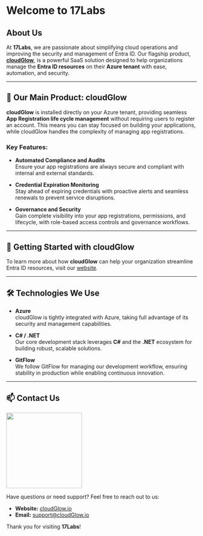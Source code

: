 # Welcome to 17Labs

## About Us

At **17Labs**, we are passionate about simplifying cloud operations and improving the security and management of Entra ID. Our flagship product, **[cloudGlow](https://cloudGlow.io)**, is a powerful SaaS solution designed to help organizations manage the **Entra ID resources** on their **Azure tenant** with ease, automation, and security.

---

## 🌟 Our Main Product: cloudGlow

**cloudGlow** is installed directly on your Azure tenant, providing seamless **App Registration life cycle management** without requiring users to register an account. This means you can stay focused on building your applications, while cloudGlow handles the complexity of managing app registrations.

### Key Features:
- **Automated Compliance and Audits**  
  Ensure your app registrations are always secure and compliant with internal and external standards.

- **Credential Expiration Monitoring**  
  Stay ahead of expiring credentials with proactive alerts and seamless renewals to prevent service disruptions.

- **Governance and Security**  
  Gain complete visibility into your app registrations, permissions, and lifecycle, with role-based access controls and governance workflows.

---

## 🚀 Getting Started with cloudGlow

To learn more about how **cloudGlow** can help your organization streamline Entra ID resources, visit our [website](https://cloudGlow.io).

---

## 🛠️ Technologies We Use

- **Azure**  
  cloudGlow is tightly integrated with Azure, taking full advantage of its security and management capabilities.
  
- **C# / .NET**  
  Our core development stack leverages **C#** and the **.NET** ecosystem for building robust, scalable solutions.

- **GitFlow**  
  We follow GitFlow for managing our development workflow, ensuring stability in production while enabling continuous innovation.

---

## 📫 Contact Us

<img height=200 src="https://github.com/user-attachments/assets/cf07d2a3-8588-4836-b442-c343f59a784f" />

Have questions or need support? Feel free to reach out to us:

- **Website:** [cloudGlow.io](https://cloudGlow.io)
- **Email:** [support@cloudGlow.io](mailto:support@cloudGlow.io)

Thank you for visiting **17Labs**!
